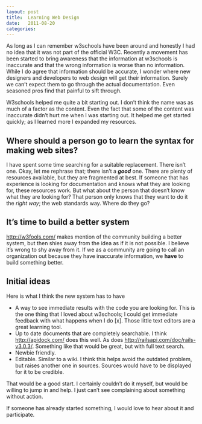 ```yaml
---
layout: post
title:  Learning Web Design
date:   2011-08-20
categories:
---
```


As long as I can remember w3schools have been around and honestly I had no idea that it was not part of the official W3C. Recently a movement has been started to bring awareness that the information at w3schools is inaccurate and that the wrong information is worse than no information. While I do agree that information should be accurate, I wonder where new designers and developers to web design will get their information. Surely we can’t expect them to go through the actual documentation. Even seasoned pros find that painful to sift through.

W3schools helped me quite a bit starting out. I don’t think the name was as much of a factor as the content. Even the fact that some of the content was inaccurate didn’t hurt me when I was starting out. It helped me get started quickly; as I learned more I expanded my resources.

<h2>Where should a person go to learn the syntax for making web sites?</h2>

I have spent some time searching for a suitable replacement. There isn’t one. Okay, let me rephrase that; there isn’t a <strong><em>good</em></strong> one. There are plenty of resources available, but they are fragmented at best. If someone that has experience is looking for documentation and knows what they are looking for, these resources work. But what about the person that doesn’t know what they are looking for? That person only knows that they want to do it the <em>right way</em>; the web standards way. Where do they go?

<h2>It’s time to build a better system</h2>

<a href="http://w3fools.com/">http://w3fools.com/</a> makes mention of the community building a better system, but then shies away from the idea as if it is not possible. I believe it’s wrong to shy away from it. If we as a community are going to call an organization out because they have inaccurate information, we <strong>have</strong> to build something better.

<h2>Initial ideas</h2>

Here is what I think the new system has to have
<ul>
	<li>A way to see immediate results with the code you are looking for. This is the one thing that I loved about w3schools; I could get immediate feedback with what happens when I do [x]. Those little text editors are a great learning tool.</li>
	<li>Up to date documents that are completely searchable. I think <a href="http://apidock.com/">http://apidock.com/</a> does this well. As does <a href="http://railsapi.com/doc/rails-v3.0.3/">http://railsapi.com/doc/rails-v3.0.3/</a>. Something like that would be great, but with full text search.</li>
	<li>Newbie friendly.</li>
	<li>Editable. Similar to a wiki. I think this helps avoid the outdated problem, but raises another one in sources. Sources would have to be displayed for it to be credible.</li>
</ul>

That would be a good start. I certainly couldn’t do it myself, but would be willing to jump in and help. I just can’t see complaining about something without action.

If someone has already started something, I would love to hear about it and participate.

